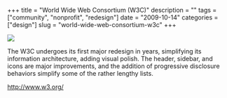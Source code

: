 +++
title = "World Wide Web Consortium (W3C)"
description = ""
tags = ["community", "nonprofit", "redesign"]
date = "2009-10-14"
categories = ["design"]
slug = "world-wide-web-consortium-w3c"
+++


 

  <div id="screens-thumbs" class="clearfix">
    <div class="txt-center" id="design-submission"><a href="http://www.w3.org/"><img id='bluga-thumbnail-1911' class='bluga-thumbnail large' src='//konigi.com/media/bluga/
wt4ad5bd549aa1a_0.jpg'/></a></div>  
  </div>   
<p>The W3C undergoes its first major redesign in years, simplifying its information architecture, adding visual polish. The header, sidebar, and icons are major improvements, and the addition of progressive disclosure behaviors simplify some of the rather lengthy lists.</p>
<p><a href="http://www.w3.org/">http://www.w3.org/</a></p>




